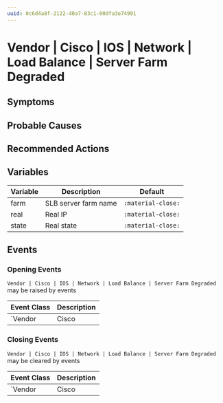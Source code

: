 ```yaml
---
uuid: 0c6d4a8f-2122-40a7-83c1-00dfa3e74991
---
```

# Vendor | Cisco | IOS | Network | Load Balance | Server Farm Degraded

## Symptoms

## Probable Causes

## Recommended Actions

## Variables

Variable | Description | Default
--- | --- | ---
farm | SLB server farm name | `:material-close:`
real | Real IP | `:material-close:`
state | Real state | `:material-close:`

## Events

### Opening Events
`Vendor | Cisco | IOS | Network | Load Balance | Server Farm Degraded` may be raised by events

Event Class | Description
--- | ---
`Vendor | Cisco | IOS | Network | Load Balance | Server Farm Degraded` | dispose

### Closing Events
`Vendor | Cisco | IOS | Network | Load Balance | Server Farm Degraded` may be cleared by events

Event Class | Description
--- | ---
`Vendor | Cisco | IOS | Network | Load Balance | Server Farm is Operate` | dispose
